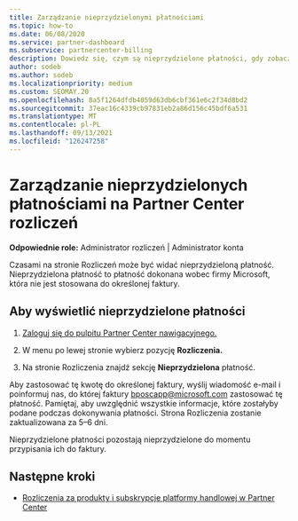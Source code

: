 ```yaml
---
title: Zarządzanie nieprzydzielonymi płatnościami
ms.topic: how-to
ms.date: 06/08/2020
ms.service: partner-dashboard
ms.subservice: partnercenter-billing
description: Dowiedz się, czym są nieprzydzielone płatności, gdy zobaczysz je na Partner Center Rozliczenia. Dowiedz się również, jak stosować je do faktur.
author: sodeb
ms.author: sodeb
ms.localizationpriority: medium
ms.custom: SEOMAY.20
ms.openlocfilehash: 8a5f1264dfdb4059d63db6cbf361e6c2f34d8bd2
ms.sourcegitcommit: 37eac16c4339cb97831eb2a86d156c45bdf6a531
ms.translationtype: MT
ms.contentlocale: pl-PL
ms.lasthandoff: 09/13/2021
ms.locfileid: "126247258"
---
```

# <a name="manage-unallocated-payments-on-your-partner-center-billing-page"></a>Zarządzanie nieprzydzielonych płatnościami na Partner Center rozliczeń

**Odpowiednie role:** Administrator rozliczeń | Administrator konta

Czasami na stronie Rozliczeń może być widać nieprzydzieloną płatność. Nieprzydzielona płatność to płatność dokonana wobec firmy Microsoft, która nie jest stosowana do określonej faktury.

## <a name="to-view-your-unallocated-payments"></a>Aby wyświetlić nieprzydzielone płatności

1. [Zaloguj się do pulpitu Partner Center nawigacyjnego.](https://partner.microsoft.com/dashboard/home)

2. W menu po lewej stronie wybierz pozycję **Rozliczenia.**

3. Na stronie Rozliczenia znajdź sekcję **Nieprzydzielona** płatność. 

Aby zastosować tę kwotę do określonej faktury, wyślij wiadomość e-mail i poinformuj nas, do której faktury bposcapp@microsoft.com zastosować tę płatność. Pamiętaj, aby uwzględnić wszystkie informacje, które zostałyby podane podczas dokonywania płatności. Strona Rozliczenia zostanie zaktualizowana za 5–6 dni. 

Nieprzydzielone płatności pozostają nieprzydzielone do momentu przypisania ich do faktury. 

## <a name="next-steps"></a>Następne kroki

- [Rozliczenia za produkty i subskrypcje platformy handlowej w Partner Center](csp-commercial-marketplace-billing.md)